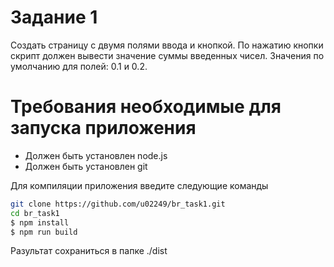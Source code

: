 # Задание 1
Создать страницу с двумя полями ввода и кнопкой. По нажатию кнопки скрипт должен вывести значение суммы введенных чисел. Значения по умолчанию для полей: 0.1 и 0.2. 

# Требования необходимые для запуска приложения
- Должен быть установлен node.js 
- Должен быть установлен git

Для компиляции приложения введите следующие команды
```sh
git clone https://github.com/u02249/br_task1.git
cd br_task1
$ npm install
$ npm run build
```
Разультат сохраниться в папке ./dist
